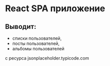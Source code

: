 React SPA приложение 
========================

## Выводит: 
- списки пользователей,
- посты пользователей, 
- альбомы пользователей 

с ресурса jsonplaceholder.typicode.com